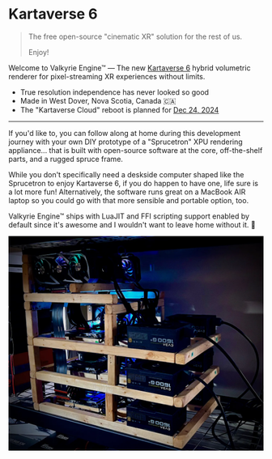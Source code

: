 # Kartaverse 6

> The free open-source "cinematic XR" solution for the rest of us.
>
> Enjoy!
>

Welcome to Valkyrie Engine™ — The new [Kartaverse 6](https://github.com/kartaverse) hybrid volumetric renderer for pixel-streaming XR experiences without limits.

- True resolution independence has never looked so good
- Made in West Dover, Nova Scotia, Canada 🇨🇦
- The "Kartaverse Cloud" reboot is planned for [Dec 24, 2024](https://days.to/christmas-eve/2024/12/24)

___

If you'd like to, you can follow along at home during this development journey with your own DIY prototype of a "Sprucetron" XPU rendering appliance... that is built with open-source software at the core, off-the-shelf parts, and a rugged spruce frame.

While you don't specifically need a deskside computer shaped like the Sprucetron to enjoy Kartaverse 6, if you do happen to have one, life sure is a lot more fun! Alternatively, the software runs great on a MacBook AIR laptop so you could go with that more sensible and portable option, too.

Valkyrie Engine™ ships with LuaJIT and FFI scripting support enabled by default since it's awesome and I wouldn't want to leave home without it. 🤘

![Sprucetron Server](Images/Sprucetron.webp)
